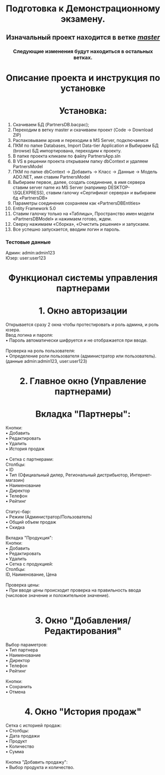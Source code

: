 <h1 align="center">Подготовка к Демонстрационному экзамену.</h1>
<h2 align="center">Изначальный проект находится в ветке <a href="https://github.com/florichdev/PreparingDemoEkz/tree/master"><b><i>master</i></b></a></h2>
<h3 align="center">Следующие изменения будут находиться в остальных ветках.</h3>

<h1 align="center">Описание проекта и инструкция по установке</h1>
<h1 align="center"><b>Установка:</b></h1>
<ol>
<li> Скачиваем БД (PartnersDB.bacpac);
<li> Переходим в ветку master и скачиваем проект (Code -> Download ZIP)
<li> Распаковываем архив и переходим в MS Server, подключаемся
<li> ПКМ по папке Databases, Import Data-tier Application и Выбираем БД (browse)
БД импортирована, переходим к проекту.
<li> В папке проекта кликаем по файлу PartnersApp.sln
<li> В VS в решении проекта открываем папку dbContext и удаляем PartnersModel
<li> ПКМ по папке dbContext -> Добавить -> Класс -> Данные -> Модель ADO.NET, имя ставим PartnersModel
<li> Выбираем первое, далее, создать соединение, в имя сервера ставим server name из MS Server (например DESKTOP-\SQLEXPRESS), ставим галочку «Сертификат сервера» и выбираем бд «PartnersDB»
<li> Параметры соединения сохраняем как «PartnersDBEntities»
<li> Entity Framework 5.0
<li> Ставим галочку только на «Таблицы», Пространство имен модели «PartnersDBModel» и нажимаем готово, ждем.
<li> Сверху нажимаем «Сборка», «Очистить решение» и запускаем.
<li> Все успешно запускается, вводим логин и пароль.
</ol>
<h3>Тестовые данные</h3>
Админ: admin:admin123<br>Юзер: user:user123
<h1 align="center"><b>Функционал системы управления партнерами</b></h1>
<h1 align="center"><b>1. Окно авторизации</b></h1>
Открывается сразу 2 окна чтобы протестировать и роль админа, и роль юзера.<br>
Ввод логина и пароля:<br> 
•	Пароль автоматически шифруется и не отображается при вводе.<br><br>
Проверка на роль пользователя: <br>
•	Определение роли пользователя (администратор или пользователь).<br>
(данные admin:admin123, user:user123)

<h1 align="center">2. Главное окно (Управление партнерами)</h1>
<h1 align="center"><b>Вкладка "Партнеры":</b></h1>
Кнопки: <br>
•	Добавить <br>
•	Редактировать <br>
•	Удалить <br>
•	История продаж <br><br>
•	Сетка с партнерами: <br>
Столбцы: <br>
•	ID <br>
•	Тип (Официальный дилер, Региональный дистрибьютор, Интернет-магазин) <br>
•	Наименование <br>
•	Директор <br>
•	Телефон <br>
•	Рейтинг <br><br>
Статус-бар: <br>
•	Режим (Администратор/Пользователь) <br>
•	Общий объем продаж <br>
•	Скидка <br><br>
Вкладка "Продукция": <br>
Кнопки: <br>
•	Добавить <br>
•	Редактировать <br>
•	Удалить <br>
•	Сетка с продукцией:  <br>
Столбцы: <br>
ID, Наименование, Цена <br><br>
Проверка цены: <br>
•	При вводе цены происходит проверка на правильность ввода (числовое значение и положительное значение).<br><br>

<h1 align="center">3. Окно "Добавления/Редактирования"</h1>
Выбор параметров: <br>
•	Тип партнера <br>
•	Наименование <br>
•	Директор <br>
•	Телефон <br>
•	Рейтинг <br><br>
Кнопки: <br>
•	Сохранить <br>
•	Отмена <br>

<h1 align="center">4. Окно "История продаж"</h1>
Сетка с историей продаж: <br>
•	Столбцы: <br>
•	Дата продажи <br>
•	Продукт <br>
•	Количество <br>
•	Сумма <br><br>
Кнопка "Добавить продажу":  <br>
•	Выбор продукта и количество.
